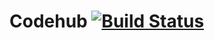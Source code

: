 # Codehub [![Build Status](https://travis-ci.org/3scale/codehub.svg?branch=master)](https://travis-ci.org/3scale/codehub)

